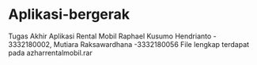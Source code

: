 # Aplikasi-bergerak
Tugas Akhir Aplikasi Rental Mobil
Raphael Kusumo Hendrianto - 3332180002,
Mutiara Raksawardhana -3332180056
 File lengkap terdapat pada 
azharrentalmobil.rar
